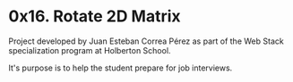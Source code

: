 # 0x16. Rotate 2D Matrix

Project developed by Juan Esteban Correa Pérez as part of the Web Stack specialization program at Holberton School.

It's purpose is to help the student prepare for job interviews.
